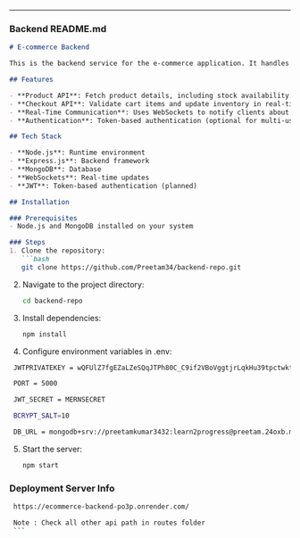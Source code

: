 
---

### **Backend README.md**

```markdown
# E-commerce Backend

This is the backend service for the e-commerce application. It handles APIs, database operations, and real-time inventory updates.

## Features

- **Product API**: Fetch product details, including stock availability.
- **Checkout API**: Validate cart items and update inventory in real-time.
- **Real-Time Communication**: Uses WebSockets to notify clients about inventory changes.
- **Authentication**: Token-based authentication (optional for multi-user environments).

## Tech Stack

- **Node.js**: Runtime environment
- **Express.js**: Backend framework
- **MongoDB**: Database
- **WebSockets**: Real-time updates
- **JWT**: Token-based authentication (planned)

## Installation

### Prerequisites
- Node.js and MongoDB installed on your system

### Steps
1. Clone the repository:
   ```bash
   git clone https://github.com/Preetam34/backend-repo.git
```
2. Navigate to the project directory:
   ```bash
   cd backend-repo
   ```

3. Install dependencies:
   ```bash
   npm install
   ```
4. Configure environment variables in .env:
  ```bash
   JWTPRIVATEKEY = wQFUlZ7fgEZaLZeSQqJTPh80C_C9if2VBoVggtjrLqkHu39tpctwktircZ4KG6ScjXiE5h3cJF_SC6DpulKTkgKvZLg2bea4D4brmVSDFvIovmsGs561iHF5Fj2Gy16bsgFKZ5vgNZUa-hRK_50KYpKsRQAL0tWNItucIl2NOdE

   PORT = 5000

   JWT_SECRET = MERNSECRET

   BCRYPT_SALT=10

   DB_URL = mongodb+srv://preetamkumar3432:learn2progress@preetam.24oxb.mongodb.net/?retryWrites=true&w=majority&appName=Preetam
   ```

5. Start the server:
   ```bash
   npm start
   ```

 ### Deployment Server Info
   ```bash
    https://ecommerce-backend-po3p.onrender.com/

    Note : Check all other api path in routes folder 
    ```